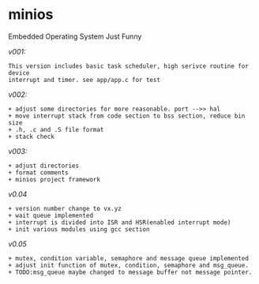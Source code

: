 minios
======

Embedded Operating System Just Funny

*v001:*

    This version includes basic task scheduler, high serivce routine for device
    interrupt and timer. see app/app.c for test

*v002:*

	+ adjust some directories for more reasonable. port -->> hal
	+ move interrupt stack from code section to bss section, reduce bin size
	+ .h, .c and .S file format
    + stack check

*v003:*

	+ adjust directories
    + format comments
    + minios project framework

*v0.04*

    + version number change to vx.yz
    + wait queue implemented
    + interrupt is divided into ISR and HSR(enabled interrupt mode)
    + init various modules using gcc section

*v0.05*

    + mutex, condition variable, semaphore and message queue implemented
	+ adjust init function of mutex, condition, semaphore and msg_queue.
	+ TODO:msg_queue maybe changed to message buffer not message pointer.

